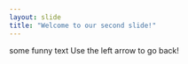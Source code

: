 ```yaml
---
layout: slide
title: "Welcome to our second slide!"
---
```

some funny text
Use the left arrow to go back!